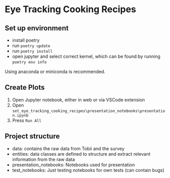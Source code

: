 # Eye Tracking Cooking Recipes

## Set up environment
- install poetry
- run `poetry update`
- run `poetry install`
- open jupyter and select correct kernel, which can be found by running `poetry env info`

Using anaconda or miniconda is recommended.

## Create Plots
1. Open Jupyter notebook, either in web or via VSCode extension
2. Open `set_eye_tracking_cooking_recipes\presentation_notebooks\presentation.ipynb`
3. Press `Run All`

## Project structure
- data: contains the raw data from Tobii and the survey
- entities: data classes are defined to structure and extract relevant information from the raw data
- presentation_notebooks: Notebooks used for presentation
- test_notebooks: Just testing notebooks for own tests (can contain bugs)